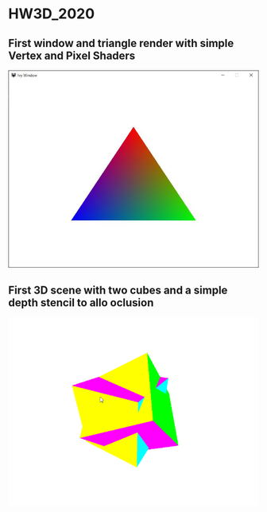 # HW3D_2020
## First window and triangle render with simple Vertex and Pixel Shaders
![FirstTriangle](FirstTriangle.JPG)
## First 3D scene with two cubes and a simple depth stencil to allo oclusion
![DepthBufferAndCubes](DepthBuffer.gif)
